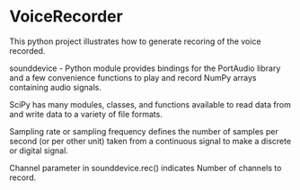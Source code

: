 # VoiceRecorder
This python project illustrates how to generate recoring of the voice recorded.

sounddevice - Python module provides bindings for the PortAudio library and a few convenience functions to play and record NumPy arrays containing audio signals.

SciPy has many modules, classes, and functions available to read data from and write data to a variety of file formats.

Sampling rate or sampling frequency defines the number of samples per second (or per other unit) taken from a continuous signal to make a discrete or digital signal.

Channel parameter in sounddevice.rec() indicates Number of channels to record.
